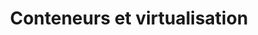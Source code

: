 ---
title: Conteneurs et virtualisation
bg-image: container.jpg
bg-credits: https://unsplash.com/photos/sWOvgOOFk1g
bg-authornick: "@timelabpro"
bg-author: Timelab Pro
weight: 4
---